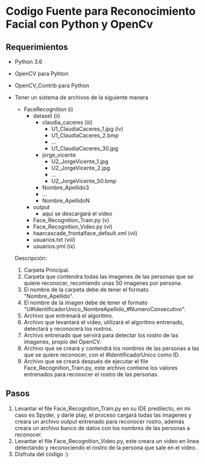 # Codigo Fuente para Reconocimiento Facial con Python y OpenCv


## Requerimientos

- Python 3.6
- OpenCV para Pyhton
- OpenCV_Contrib para Python
- Tener un sistema de archivos de la siguiente manera

    - FaceRecognition (i)
        - dataset (ii)
            - claudia_caceres (iii)
                - U1_ClaudiaCaceres_1.jpg (iv)
                - U1_ClaudiaCaceres_2.bmp
                - ...
                - U1_ClaudiaCaceres_30.jpg
            - jorge_vicente
                - U2_JorgeVicente_1.jpg
                - U2_JorgeVicente_2.jpg
                - ...
                - U2_JorgeVicente_50.bmp
            - Nombre_Apellido3
            - ...
            - Nombre_ApellidoN
        - output
            - aquí se descargará el video
        - Face_Recognition_Train.py (v)
        - Face_Recognition_Video.py (vi)
        - haarcascade_frontalface_default.xml  (vii)
        - usuarios.txt (viii)
        - usuarios.yml (ix)
      
    Descripción:
    1) Carpeta Principal.
    2) Carpeta que contendra todas las imagenes de las personas que se quiere reconocer, recomiendo unas 50 imagenes por persona.
    3) El nombre de la carpeta debe de tener el formato "Nombre_Apellido".
    4) El nombre de la imagen debe de tener el formato "U#IdentificadorUnico_NombreApellido_#NumeroConsecutivo".
    5) Archivo que entrenará el algoritmo.
    6) Archivo que levantará el video, utilizará el algoritmo entrenado, detectará y reconocerá los rostros.
    7) Archivo entrenado que servirá para detectar los rostro de las imagenes, propio del OpenCV.
    8) Archivo que se creará y contendrá los nombres de las personas a las que se quiere reconocer, con el #IdentificadorUnico como ID.
    9) Archivo que se creará después de ejecutar el file Face_Recognition_Train.py, este archivo contiene los valores entrenados para reconocer el rostro de las personas.
      
## Pasos

 1) Levantar el file Face_Recognition_Train.py en su IDE predilecto, en mi caso es Spyder, y darle play, el proceso cargará todas las imagenes y creara un archivo output entrenado para reconocer rostro, además creara un archivo banco de datos con los nombres de las personas a reconocer.
 2) Levantar el file Face_Recognition_Video.py, este creara un video en linea detectando y reconociendo el rostro de la persona que sale en el video.
 3) Disfruta del código :)
